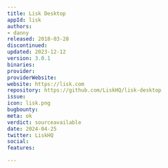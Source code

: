 ```yaml
---
title: Lisk Desktop
appId: lisk
authors:
- danny
released: 2018-03-28
discontinued: 
updated: 2023-12-12
version: 3.0.1
binaries: 
provider: 
providerWebsite: 
website: https://lisk.com
repository: https://github.com/LiskHQ/lisk-desktop
issue: 
icon: lisk.png
bugbounty: 
meta: ok
verdict: sourceavailable
date: 2024-04-25
twitter: LiskHQ
social: 
features: 

---
```


